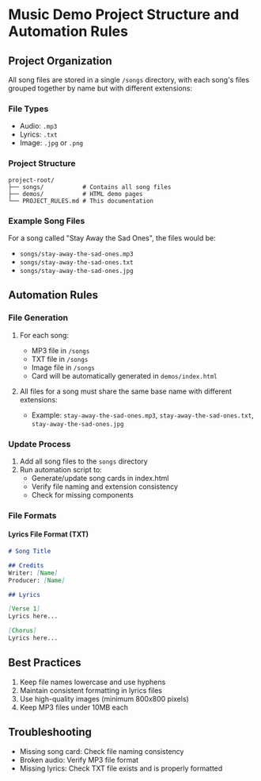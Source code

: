 # Music Demo Project Structure and Automation Rules

## Project Organization

All song files are stored in a single `/songs` directory, with each song's files grouped together by name but with different extensions:

### File Types
- Audio: `.mp3`
- Lyrics: `.txt`
- Image: `.jpg` or `.png`

### Project Structure
```
project-root/
├── songs/           # Contains all song files
├── demos/           # HTML demo pages
└── PROJECT_RULES.md # This documentation
```

### Example Song Files
For a song called "Stay Away the Sad Ones", the files would be:
- `songs/stay-away-the-sad-ones.mp3`
- `songs/stay-away-the-sad-ones.txt`
- `songs/stay-away-the-sad-ones.jpg`

## Automation Rules

### File Generation
1. For each song:
   - MP3 file in `/songs`
   - TXT file in `/songs`
   - Image file in `/songs`
   - Card will be automatically generated in `demos/index.html`

2. All files for a song must share the same base name with different extensions:
   - Example: `stay-away-the-sad-ones.mp3`, `stay-away-the-sad-ones.txt`, `stay-away-the-sad-ones.jpg`

### Update Process
1. Add all song files to the `songs` directory
2. Run automation script to:
   - Generate/update song cards in index.html
   - Verify file naming and extension consistency
   - Check for missing components

### File Formats

#### Lyrics File Format (TXT)
```markdown
# Song Title

## Credits
Writer: [Name]
Producer: [Name]

## Lyrics

[Verse 1]
Lyrics here...

[Chorus]
Lyrics here...
```

## Best Practices
1. Keep file names lowercase and use hyphens
2. Maintain consistent formatting in lyrics files
3. Use high-quality images (minimum 800x800 pixels)
4. Keep MP3 files under 10MB each

## Troubleshooting
- Missing song card: Check file naming consistency
- Broken audio: Verify MP3 file format
- Missing lyrics: Check TXT file exists and is properly formatted

